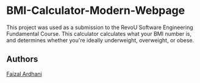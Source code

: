 # BMI-Calculator-Modern-Webpage
This project was used as a submission to the RevoU Software Engineering Fundamental Course. This calculator calculates what your BMI number is, and determines whether you're ideally underweight, overweight, or obese.


## Authors

[Faizal Ardhani](https://www.github.com/faizalaaa)
